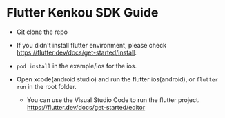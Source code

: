 # Flutter Kenkou SDK Guide

+ Git clone the repo

+ If you didn't install flutter environment, please check https://flutter.dev/docs/get-started/install.

+ ```pod install``` in the example/ios for the ios.

+ Open xcode(android studio) and run the flutter ios(android), or ```flutter run``` in the root folder.

  + You can use the Visual Studio Code to run the flutter project.
    https://flutter.dev/docs/get-started/editor
